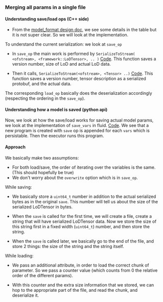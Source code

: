 ### Merging all params in a single file


#### Understanding save/load ops (C++ side)
- From the [model_format design doc](https://github.com/PaddlePaddle/Paddle/blob/develop/doc/design/model_format.md), we see some details in the table but it is not super clear. So we will look at the implementation.


To understand the current serialization: we look at `save_op`

- In `save_op` the main work is performed by `SerializeToStream( <ofstream>, <framework::LoDTensor>, .. )` [Code](https://github.com/PaddlePaddle/Paddle/blob/develop/paddle/framework/lod_tensor.cc#L235). This function saves a version number, size of LoD and actual LoD data. 

- Then it calls, `SerializeToStream(<ofstream>, <Tensor> ..)` [Code](https://github.com/PaddlePaddle/Paddle/blob/develop/paddle/framework/tensor_util.h#L218). This function saves a version number, tensor description as a serialized protobuf, and the actual data.  

The corresponding `load_op` basically does the deserialization accordingly (respecting the ordering in the `save_op`).


#### Understanding how a model is saved (python api)
Now, we look at how the save/load works for saving actual model params, we look at the implementation of `save_vars` in fluid. [Code](https://github.com/PaddlePaddle/Paddle/blob/develop/python/paddle/v2/fluid/io.py#L88). We see that a new program is created with `save` op is appended for each `vars` which is persistable. Then the executor runs this program.

#### Approach

We basically make two assumptions:
- For both load/save, the order of iterating over the variables is the same. (This should hopefully be true)
- We don't worry about the `overwrite` option which is in `save_op`.

While saving:
- We basically store a `uint64_t` number in addition to the actual serialized bytes as in the original `save`. This number will tell us about the size of the serialized LoDTensor in bytes.

- When the `save` is called for the first time, we will create a file, create a string that will have serialized LoDTensor data. Now we store the size of this string first in a fixed width (`uint64_t`) number, and then store the string.

- When the `save` is called later, we basically go to the end of the file, and store 2 things: the size of the string and the string itself.


While loading:
- We pass an additional attribute, in order to load the correct chunk of parameter. So we pass a counter value (which counts from 0 the relative order of the different params). 

- With this counter and the extra size information that we stored, we can hop to the appropriate part of the file, and read the chunk, and deserialize it.


